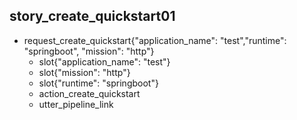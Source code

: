 ## story_create_quickstart01
* request_create_quickstart{"application_name": "test","runtime": "springboot", "mission": "http"}
    - slot{"application_name": "test"}
    - slot{"mission": "http"}
    - slot{"runtime": "springboot"}
    - action_create_quickstart
    - utter_pipeline_link
